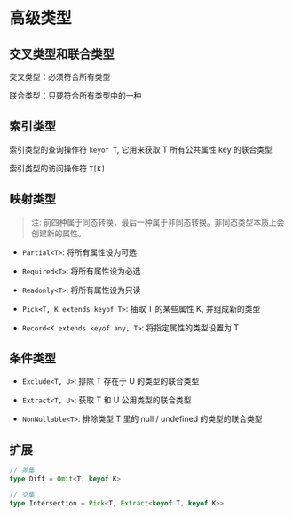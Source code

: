 # 高级类型

## 交叉类型和联合类型

交叉类型：必须符合所有类型

联合类型：只要符合所有类型中的一种

## 索引类型

索引类型的查询操作符 `keyof T`, 它用来获取 T 所有公共属性 key 的联合类型

索引类型的访问操作符 `T[K]`

## 映射类型

> 注: 前四种属于同态转换，最后一种属于非同态转换。非同态类型本质上会创建新的属性。

- `Partial<T>`: 将所有属性设为可选

- `Required<T>`: 将所有属性设为必选

- `Readonly<T>`: 将所有属性设为只读

- `Pick<T, K extends keyof T>`: 抽取 T 的某些属性 K, 并组成新的类型

- `Record<K extends keyof any, T>`: 将指定属性的类型设置为 T

## 条件类型

- `Exclude<T, U>`: 排除 T 存在于 U 的类型的联合类型

- `Extract<T, U>`: 获取 T 和 U 公用类型的联合类型

- `NonNullable<T>`: 排除类型 T 里的 null / undefined 的类型的联合类型

## 扩展

```ts
// 差集
type Diff = Omit<T, keyof K>

// 交集
type Intersection = Pick<T, Extract<keyof T, keyof K>>
```

